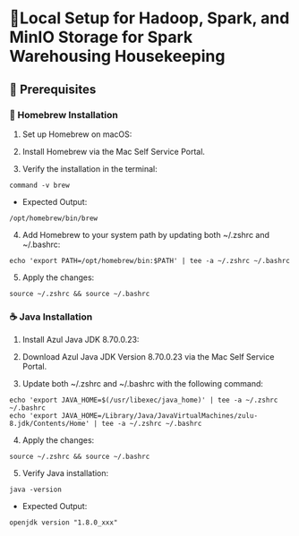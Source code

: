 # 🚀Local Setup for Hadoop, Spark, and MinIO Storage for Spark Warehousing Housekeeping

## 📌 Prerequisites

### 🍺 Homebrew Installation

1. Set up Homebrew on macOS:

2. Install Homebrew via the Mac Self Service Portal.

3. Verify the installation in the terminal:
```
command -v brew
```
- Expected Output:
```
/opt/homebrew/bin/brew
```
4. Add Homebrew to your system path by updating both ~/.zshrc and ~/.bashrc:
```
echo 'export PATH=/opt/homebrew/bin:$PATH' | tee -a ~/.zshrc ~/.bashrc
```
5. Apply the changes:
```
source ~/.zshrc && source ~/.bashrc
```

### ☕ Java Installation

1. Install Azul Java JDK 8.70.0.23:

2. Download Azul Java JDK Version 8.70.0.23 via the Mac Self Service Portal.

3. Update both ~/.zshrc and ~/.bashrc with the following command:
```
echo 'export JAVA_HOME=$(/usr/libexec/java_home)' | tee -a ~/.zshrc ~/.bashrc
echo 'export JAVA_HOME=/Library/Java/JavaVirtualMachines/zulu-8.jdk/Contents/Home' | tee -a ~/.zshrc ~/.bashrc
```
4. Apply the changes:
```
source ~/.zshrc && source ~/.bashrc
```
5. Verify Java installation:
```
java -version
```
- Expected Output:
```
openjdk version "1.8.0_xxx"
```



